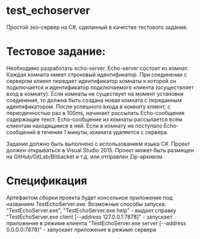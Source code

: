 # test_echoserver
Простой эхо-сервер на C#, сделанный в качестве тестового задания.

# Тестовое задание:
Необходимо разработать echo-server.
Echo-server состоит из комнат.
Каждая комната имеет строковый идентификатор.
При соединении с сервером клиент передает идентификатор комнаты к которой он подключается и идентификатор подключаемого клиента (осуществляет вход в комнату).
Если комнаты не существует на момент установки соединения, то должна быть создана новая комната с переданным идентификатором.
После успешного входа в комнату клиент, с периодичностью раз в 100ms, начинает рассылать Echo-сообщения содержащие текст.
Echo-сообщение из комнаты рассылается всем клиентам находящимся в ней.
Если в комнату не поступало Echo-сообщений в течении 1 минуты, комната удаляется с сервера.

Задание должно быть выполнено с использованием языка C#.
Проект должен открываться в Visual Studio 2015.
Проект может быть размещен на GitHub/GitLab/Bitbacket и т.д. или отправлен Zip-архивом.

# Спецификация
Артефактом сборки проекта будет консольное приложение под названием TestEchoServer.exe. Возможные способы запуска:
"TestEchoServer.exe", "TestEchoServer.exe help" - выдает справку
"TestEchoServer.exe client <room> <name> [--address 127.0.0.1:7878]" - запускает приложение в режиме клиента
"TestEchoServer.exe server [--address 0.0.0.0:7878]" - запускает приложение в режиме сервера